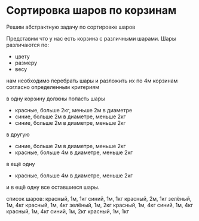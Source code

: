 # Сортировка шаров по корзинам

Решим абстрактную задачу по сортировке шаров

Представим что у нас есть корзина с различными шарами.
Шары различаются по:
- цвету
- размеру
- весу

нам необходимо перебрать шары и разложить их по 4м корзинам согласно определенным критериям

в одну корзину должны попасть шары
* красные, больше 2кг, меньше 2м в диаметре
* синие, больше 2м в диаметре, меньше 2кг
* синие, больше 2м в диаметре, меньше 2кг

в другую
* синие, больше 2м в диаметре, меньше 2кг
* красные, больше 4м в диаметре, меньше 2кг

в ещё одну
* красные, больше 4м в диаметре, меньше 2кг

и в ещё одну все оставшиеся шары.

список шаров:
красный, 1м, 1кг
синий, 1м, 1кг
красный, 2м, 1кг
зелёный, 1м, 4кг
красный, 1м, 4кг
зелёный, 1м, 2кг
красный, 1м, 4кг
синий, 1м, 4кг
красный, 1м, 4кг
синий, 1м, 2кг
красный, 1м, 1кг


